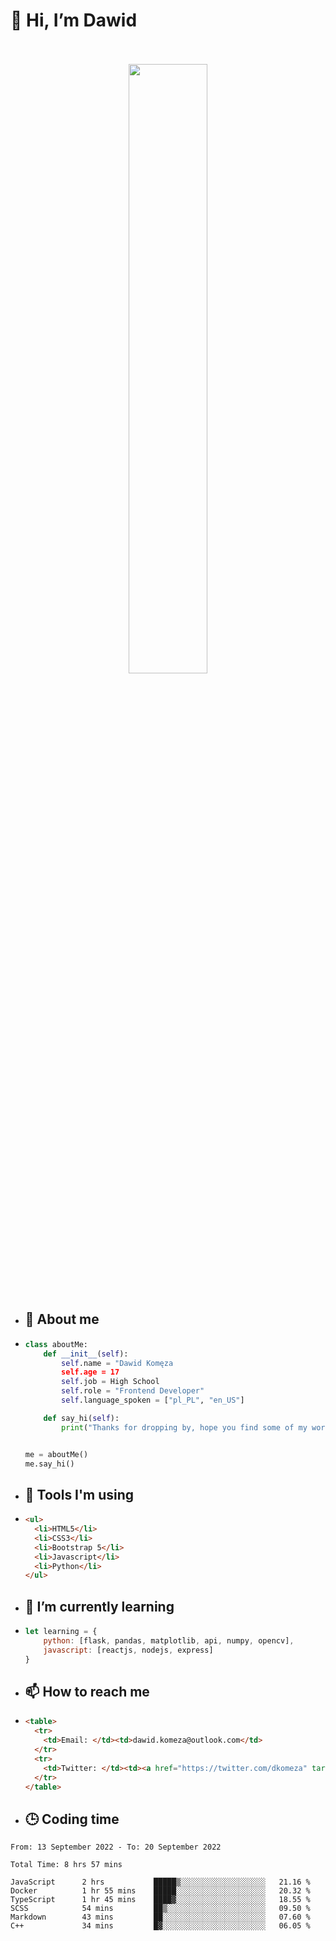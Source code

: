<h1>👋 Hi, I’m Dawid</h1>
<p align="center">
   <br>
   <br>
   <img src="https://user-images.githubusercontent.com/106035813/169717090-b330e670-ddca-48c9-8b2d-2290dfb78111.png" width="50%">
   <br>
   <br>
</p>



- <h2>💁 About me</h2>
- ```Python
  class aboutMe:
      def __init__(self):
          self.name = "Dawid Komęza
          self.age = 17
          self.job = High School
          self.role = "Frontend Developer"
          self.language_spoken = ["pl_PL", "en_US"]

      def say_hi(self):
          print("Thanks for dropping by, hope you find some of my work interesting.")


  me = aboutMe()
  me.say_hi()
  ```
  
- <h2>🔨 Tools I'm using</h2>
- ```html
  <ul>
    <li>HTML5</li>
    <li>CSS3</li>
    <li>Bootstrap 5</li>
    <li>Javascript</li>
    <li>Python</li>
  </ul>
  
- <h2>🌱 I’m currently learning</h2>
- ```javascript
  let learning = {
      python: [flask, pandas, matplotlib, api, numpy, opencv],
      javascript: [reactjs, nodejs, express]
  }
  ```
  
- <h2>📫 How to reach me</h2>
- ```html
  <table>
    <tr>
      <td>Email: </td><td>dawid.komeza@outlook.com</td>
    </tr>
    <tr>
      <td>Twitter: </td><td><a href="https://twitter.com/dkomeza" target="_blank">@dkomeza</a></td>
    </tr>
  </table>
  
- <h2>🕒 Coding time</h2>
<!--START_SECTION:waka-->

```text
From: 13 September 2022 - To: 20 September 2022

Total Time: 8 hrs 57 mins

JavaScript      2 hrs           █████▒░░░░░░░░░░░░░░░░░░░   21.16 %
Docker          1 hr 55 mins    █████░░░░░░░░░░░░░░░░░░░░   20.32 %
TypeScript      1 hr 45 mins    ████▓░░░░░░░░░░░░░░░░░░░░   18.55 %
SCSS            54 mins         ██▒░░░░░░░░░░░░░░░░░░░░░░   09.50 %
Markdown        43 mins         ██░░░░░░░░░░░░░░░░░░░░░░░   07.60 %
C++             34 mins         █▓░░░░░░░░░░░░░░░░░░░░░░░   06.05 %
```

<!--END_SECTION:waka-->
